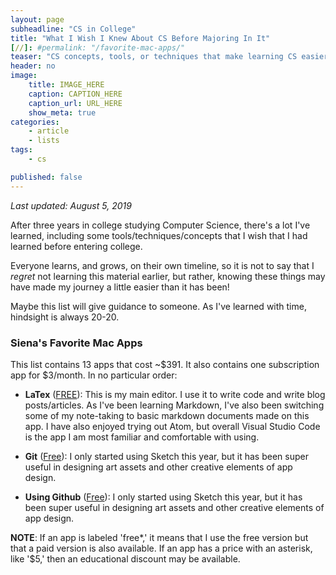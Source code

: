 ```yaml
---
layout: page
subheadline: "CS in College"
title: "What I Wish I Knew About CS Before Majoring In It"
[//]: #permalink: "/favorite-mac-apps/"
teaser: "CS concepts, tools, or techniques that make learning CS easier."
header: no
image:
    title: IMAGE_HERE
    caption: CAPTION_HERE
    caption_url: URL_HERE
    show_meta: true
categories:
    - article
    - lists
tags:
    - cs

published: false
---
```

*Last updated: August 5, 2019*

After three years in college studying Computer Science, there's a lot I've learned, including some tools/techniques/concepts that I wish that I had learned before entering college.

Everyone learns, and grows, on their own timeline, so it is not to say that I *regret* not learning this material earlier, but rather, knowing these things may have made my journey a little easier than it has been! 

Maybe this list will give guidance to someone. As I've learned with time, hindsight is always 20-20.

### Siena's Favorite Mac Apps
This list contains 13 apps that cost ~\$391. It also contains one subscription app for \$3/month. In no particular order:

* __LaTex__ ([FREE](https://code.visualstudio.com)): This is my main editor. I use it to write code and write blog posts/articles. As I've been learning Markdown, I've also been switching some of my note-taking to basic markdown documents made on this app. I have also enjoyed trying out Atom, but overall Visual Studio Code is the app I am most familiar and comfortable with using. 

* __Git__ ([Free](https://www.sketch.com)): I only started using Sketch this year, but it has been super useful in designing art assets and other creative elements of app design. 

* __Using Github__ ([Free](https://www.sketch.com)): I only started using Sketch this year, but it has been super useful in designing art assets and other creative elements of app design. 


**NOTE**: If an app is labeled 'free*,' it means that I use the free version but that a paid version is also available. If an app has a price with an asterisk, like '\$5,' then an educational discount may be available.